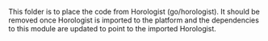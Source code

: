 This folder is to place the code from Horologist (go/horologist).
It should be removed once Horologist is imported to the platform and the dependencies to this
module are updated to point to the imported Horologist.
